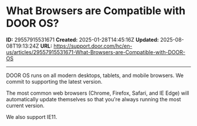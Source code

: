 # What Browsers are Compatible with DOOR OS?

**ID:** 29557915531671
**Created:** 2025-01-28T14:45:16Z
**Updated:** 2025-08-08T19:13:24Z
**URL:** https://support.door.com/hc/en-us/articles/29557915531671-What-Browsers-are-Compatible-with-DOOR-OS

---

<p>DOOR OS runs on all modern desktops, tablets, and mobile browsers. We commit to supporting the latest version.</p>
<p>The most common web browsers (Chrome, Firefox, Safari, and IE Edge) will automatically update themselves so that you're always running the most current version.</p>
<p>We also support IE11.</p>
